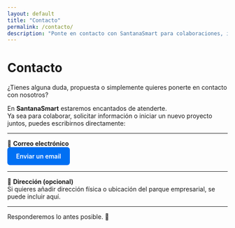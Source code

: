 ```yaml
---
layout: default
title: "Contacto"
permalink: /contacto/
description: "Ponte en contacto con SantanaSmart para colaboraciones, información o nuevos proyectos."
---
```


# Contacto

¿Tienes alguna duda, propuesta o simplemente quieres ponerte en contacto con nosotros?

En **SantanaSmart** estaremos encantados de atenderte.  
Ya sea para colaborar, solicitar información o iniciar un nuevo proyecto juntos, puedes escribirnos directamente:

---

📧 **Correo electrónico**  
<a href="mailto:santanasmart@proton.me" style="display:inline-block; background:#0070f3; color:#fff; padding:0.75rem 1.25rem; border-radius:6px; text-decoration:none; font-weight:600;">
  Enviar un email
</a>

---

📍 **Dirección (opcional)**  
Si quieres añadir dirección física o ubicación del parque empresarial, se puede incluir aquí.

---

Responderemos lo antes posible. 🚀
